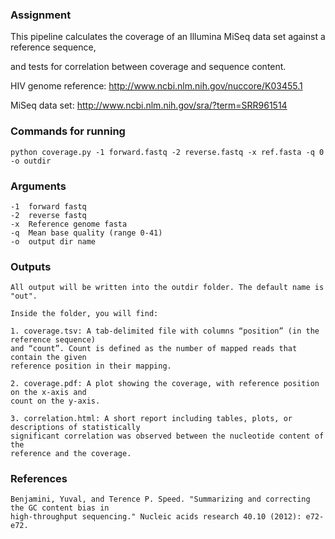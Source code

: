 ### Assignment
This pipeline calculates the coverage of an Illumina MiSeq data set against a reference sequence, 

and tests for correlation between coverage and sequence content.

HIV genome reference: http://www.ncbi.nlm.nih.gov/nuccore/K03455.1

MiSeq data set: http://www.ncbi.nlm.nih.gov/sra/?term=SRR961514

### Commands for running

```
python coverage.py -1 forward.fastq -2 reverse.fastq -x ref.fasta -q 0 -o outdir
```

### Arguments

```
-1  forward fastq 
-2  reverse fastq 
-x  Reference genome fasta
-q  Mean base quality (range 0-41)
-o	output dir name
```
### Outputs
```
All output will be written into the outdir folder. The default name is "out".

Inside the folder, you will find:

1. coverage.tsv: A tab-delimited file with columns “position” (in the reference sequence)
and “count”. Count is defined as the number of mapped reads that contain the given
reference position in their mapping.

2. coverage.pdf: A plot showing the coverage, with reference position on the x-axis and
count on the y-axis.

3. correlation.html: A short report including tables, plots, or descriptions of statistically 
significant correlation was observed between the nucleotide content of the
reference and the coverage.
```

### References
```
Benjamini, Yuval, and Terence P. Speed. "Summarizing and correcting the GC content bias in 
high-throughput sequencing." Nucleic acids research 40.10 (2012): e72-e72.
```
